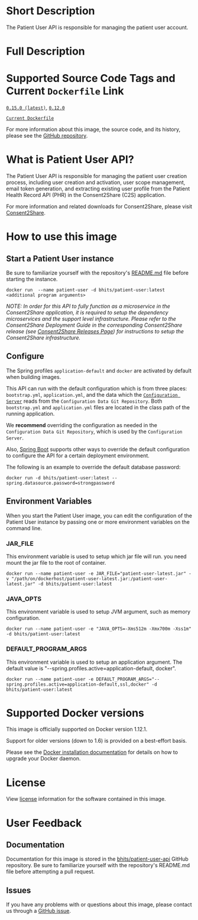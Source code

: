# Short Description
The Patient User API is responsible for managing the patient user account.

# Full Description

# Supported Source Code Tags and Current `Dockerfile` Link

[`0.15.0 (latest)`](https://github.com/bhits/patient-user-api/releases/tag/0.15.0), [`0.12.0`](https://github.com/bhits/patient-user-api/releases/tag/0.12.0)

[`Current Dockerfile`](https://github.com/bhits/patient-user-api/blob/master/patient-user/src/main/docker/Dockerfile)

For more information about this image, the source code, and its history, please see the [GitHub repository](https://github.com/bhits/patient-user-api).

# What is Patient User API?

The Patient User API is responsible for managing the patient user creation process, including user creation and activation, user scope management, email token generation, and extracting existing user profile from the Patient Health Record API (PHR) in the Consent2Share (C2S) application.

For more information and related downloads for Consent2Share, please visit [Consent2Share](https://bhits.github.io/consent2share/).
# How to use this image


## Start a Patient User instance

Be sure to familiarize yourself with the repository's [README.md](https://github.com/bhits/patient-user-api) file before starting the instance.

`docker run  --name patient-user -d bhits/patient-user:latest <additional program arguments>`

*NOTE: In order for this API to fully function as a microservice in the Consent2Share application, it is required to setup the dependency microservices and the support level infrastructure. Please refer to the Consent2Share Deployment Guide in the corresponding Consent2Share release (see [Consent2Share Releases Page](https://github.com/bhits/consent2share/releases)) for instructions to setup the Consent2Share infrastructure.*

## Configure

The Spring profiles `application-default` and `docker` are activated by default when building images.

This API can run with the default configuration which is from three places: `bootstrap.yml`, `application.yml`, and the data which the [`Configuration Server`](https://github.com/bhits/config-server) reads from the `Configuration Data Git Repository`. Both `bootstrap.yml` and `application.yml` files are located in the class path of the running application.

We **recommend** overriding the configuration as needed in the `Configuration Data Git Repository`, which is used by the `Configuration Server`.

Also, [Spring Boot](https://projects.spring.io/spring-boot/) supports other ways to override the default configuration to configure the API for a certain deployment environment. 

The following is an example to override the default database password:

`docker run -d bhits/patient-user:latest --spring.datasource.password=strongpassword`

## Environment Variables

When you start the Patient User image, you can edit the configuration of the Patient User instance by passing one or more environment variables on the command line. 

### JAR_FILE

This environment variable is used to setup which jar file will run. you need mount the jar file to the root of container.

`docker run --name patient-user -e JAR_FILE="patient-user-latest.jar" -v "/path/on/dockerhost/patient-user-latest.jar:/patient-user-latest.jar" -d bhits/patient-user:latest`

### JAVA_OPTS 

This environment variable is used to setup JVM argument, such as memory configuration.

`docker run --name patient-user -e "JAVA_OPTS=-Xms512m -Xmx700m -Xss1m" -d bhits/patient-user:latest`

### DEFAULT_PROGRAM_ARGS 

This environment variable is used to setup an application argument. The default value is "--spring.profiles.active=application-default, docker".

`docker run --name patient-user -e DEFAULT_PROGRAM_ARGS="--spring.profiles.active=application-default,ssl,docker" -d bhits/patient-user:latest`

# Supported Docker versions

This image is officially supported on Docker version 1.12.1.

Support for older versions (down to 1.6) is provided on a best-effort basis.

Please see the [Docker installation documentation](https://docs.docker.com/engine/installation/) for details on how to upgrade your Docker daemon.

# License

View [license](https://github.com/bhits/patient-user-api/blob/master/LICENSE) information for the software contained in this image.

# User Feedback

## Documentation 

Documentation for this image is stored in the [bhits/patient-user-api](https://github.com/bhits/patient-user-api) GitHub repository. Be sure to familiarize yourself with the repository's README.md file before attempting a pull request.

## Issues

If you have any problems with or questions about this image, please contact us through a [GitHub issue](https://github.com/bhits/patient-user-api/issues).